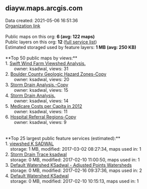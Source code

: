 <h2>diayw.maps.arcgis.com</h2> Data created: 2021-05-06 16:51:36 <br /><a target='new' href='https://diayw.maps.arcgis.com'>Organization link</a><br /><br />Public maps on this org: <b>6 (avg: 122 maps)</b><br />Public layers on this org: <b>12 </b>(<a target='new' href='https://services.arcgis.com/Udqb9fy2RUgWcSET/ArcGIS/rest/services'>full service list</a>)<br />Estimated storaged used by feature layers: <b>1 MB (avg: 250 KB)</b><br /><br />**Top 50 public maps by views:**<br />  1. <a target='new' href='https://www.arcgis.com/home/item.html?id=4c344d7efbe9458ab3b62edc5abf6cc1'>Swift Wind Farm Viewshed Analysis.</a> <br />  &nbsp;&nbsp;&nbsp;&nbsp; &nbsp;&nbsp;owner: ksadwal, views: 31<br />  2. <a target='new' href='https://www.arcgis.com/home/item.html?id=1c46e63dd13a4da08735ed76e02f941c'>Boulder County Geologic Hazard Zones-Copy</a> <br />  &nbsp;&nbsp;&nbsp;&nbsp; &nbsp;&nbsp;owner: ksadwal, views: 20<br />  3. <a target='new' href='https://www.arcgis.com/home/item.html?id=b4f1e1905fdb48e7a58ad84c6d5bd96a'>Storm Drain Analysis.-Copy</a> <br />  &nbsp;&nbsp;&nbsp;&nbsp; &nbsp;&nbsp;owner: ksadwal, views: 15<br />  4. <a target='new' href='https://www.arcgis.com/home/item.html?id=ce693c2e370543caab55780d93f62574'>Storm Drain Analysis.</a> <br />  &nbsp;&nbsp;&nbsp;&nbsp; &nbsp;&nbsp;owner: ksadwal, views: 14<br />  5. <a target='new' href='https://www.arcgis.com/home/item.html?id=23001762e70849d181466a17553512a7'>Medicare Costs per Capita in 2012</a> <br />  &nbsp;&nbsp;&nbsp;&nbsp; &nbsp;&nbsp;owner: ksadwal, views: 11<br />  6. <a target='new' href='https://www.arcgis.com/home/item.html?id=07e66e18451840d0a0170c1d9f709e6f'>Hospital Referral Regions-Copy</a> <br />  &nbsp;&nbsp;&nbsp;&nbsp; &nbsp;&nbsp;owner: ksadwal, views: 9<br /><br /><br />**Top 25 largest public feature services (estimated):**<br /> 1. <a target='new' href='https://www.arcgis.com/home/item.html?id=a258e6b4415f4a1095b1c736c8ba80bf'>viewshed K SADWAL</a><br /> &nbsp;&nbsp;&nbsp;&nbsp;storage: 1 MB, modified: 2017-03-02 08:27:34, maps used in: 1<br /> 2. <a target='new' href='https://www.arcgis.com/home/item.html?id=474a2176d98143f4903b23e5c8aa9299'>Storm Drain Trace ksadwal</a><br /> &nbsp;&nbsp;&nbsp;&nbsp;storage: 0 MB, modified: 2017-02-10 11:00:50, maps used in: 1<br /> 3. <a target='new' href='https://www.arcgis.com/home/item.html?id=45b3096480744cc6844d37bb768eb6de'>Default Watershed KSadwal - Adjusted Points Watersheds</a><br /> &nbsp;&nbsp;&nbsp;&nbsp;storage: 0 MB, modified: 2017-02-16 09:37:36, maps used in: 2<br /> 4. <a target='new' href='https://www.arcgis.com/home/item.html?id=2139d13b66784295966dbbc361451401'>Default Watershed KSadwal</a><br /> &nbsp;&nbsp;&nbsp;&nbsp;storage: 0 MB, modified: 2017-02-10 10:15:13, maps used in: 1<br />